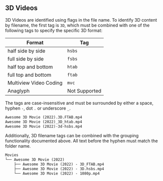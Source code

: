 ## 3D Videos

3D Videos are identified using flags in the file name. To identify 3D content by filename, the first tag is `3D`, which must be combined with one of the following tags to specify the specific 3D format:

| Format                 | Tag           |
| ---------------------- | ------------- |
| half side by side      | `hsbs`        |
| full side by side      | `fsbs`        |
| half top and bottom    | `htab`        |
| full top and bottom    | `ftab`        |
| Multiview Video Coding | `mvc`         |
| Anaglyph               | Not Supported |

The tags are case-insensitive and must be surrounded by either a space, hyphen `-`, dot `.` or underscore `_`.

```txt
Awesome 3D Movie (2022).3D.FTAB.mp4
Awesome 3D Movie (2022)_3D_htab.mp4
Awesome 3D Movie (2022)-3d-hsbs.mp4
```

Additionally, 3D filename tags can be combined with the grouping functionality documented above. All text before the hyphen must match the folder name.

```txt
Movies
└── Awesome 3D Movie (2022)
    ├── Awesome 3D Movie (2022) - 3D_FTAB.mp4
    ├── Awesome 3D Movie (2022) - 3D.hsbs.mp4
    └── Awesome 3D Movie (2022) - 1080p.mp4
```
